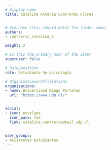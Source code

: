 ```yaml
---
# Display name
title: Catalina Antonia Contreras Flores


# Username (this should match the folder name)
authors:
- contreras_catalina_e

weight: 2 

# Is this the primary user of the site?
superuser: false

# Role/position
role: Estudiante de psicología

# Organizations/Affiliations
organizations:
- name: Universidad Diego Portales
  url: "https://www.udp.cl/"


social:
- icon: envelope
  icon_pack: fas
  link: catalina.contreras@mail.udp.cl


user_groups:
- Asistentes estudiantes 
---
```



